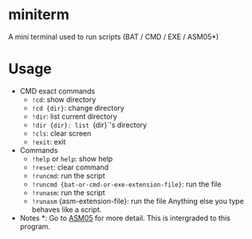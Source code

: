 # miniterm
A mini terminal used to run scripts (BAT / CMD / EXE / ASM05*)
# Usage
- CMD exact commands
    - `!cd`: show directory
    - `!cd {dir}`: change directory
    - `!dir`: list current directory
    - `!dir {dir}: list `{dir}`'s directory
    - `!cls`: clear screen
    - `!exit`: exit
- Commands
    - `!help` or `help`: show help
    - `!reset`: clear command
    - `!runcmd`: run the script
    - `!runcmd {bat-or-cmd-or-exe-extension-file}`: run the file
    - `!runasm`: run the script
    - `!runasm` {asm-extension-file}: run the file
    Anything else you type behaves like a script.
- Notes
    *: Go to [ASM05](https://github.com/Kin1009/ASM05) for more detail. This is intergraded to this program.